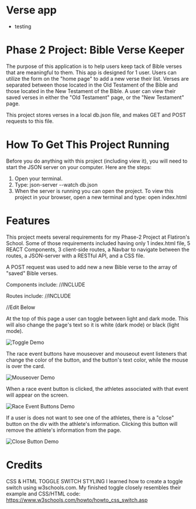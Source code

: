 # Verse app
- testing

# Phase 2 Project: Bible Verse Keeper

The purpose of this application is to help users keep tack of Bible verses that are meaningful to them. This app is designed for 1 user. Users can utilize the form on the "home page" to add a new verse their list. Verses are separated between those located in the Old Testament of the Bible and those located in the New Testament of the Bible. A user can view their saved verses in either the "Old Testament" page, or the "New Testament" page.

This project stores verses in a local db.json file, and makes GET and POST requests to this file.

# How To Get This Project Running
Before you do anything with this project (including view it), you will need to start the JSON server on your computer. Here are the steps:
1. Open your terminal.
2. Type: json-server --watch db.json
3. When the server is running you can open the project. To view this project in your browser, open a new terminal and type: open index.html

# Features
This project meets several requirements for my Phase-2 Project at Flatiron's School. Some of those requirements included having only 1 index.html file, 5 REACT Components, 3 client-side routes, a Navbar to navigate between the routes, a JSON-server with a RESTful API, and a CSS file.

A POST request was used to add new a new Bible verse to the array of "saved" Bible verses.

Components include:
//INCLUDE

Routes include:
//INCLUDE

//Edit  Below

At the top of this page a user can toggle between light and dark mode. This will also change the page's text so it is white (dark mode) or black (light mode).

![Toggle Demo](ReadMeGifs/ToggleGif.gif)




The race event buttons have mouseover and mouseout event listeners that change the color of the button, and the button's text color, while the mouse is over the card.

![Mouseover Demo](ReadMeGifs/MouseOverGif.gif)




When a race event button is clicked, the athletes associated with that event will appear on the screen.

![Race Event Buttons Demo](ReadMeGifs/ButtonListenerGif.gif)




If a user is does not want to see one of the athletes, there is a "close" button on the div with the athlete's information. Clicking this button will remove the athlete's information from the page.

![Close Button Demo](ReadMeGifs/CloseButton.gif)

# Credits


CSS & HTML TOGGLE SWITCH STYLING
I learned how to create a toggle switch using w3schools.com. My finished toggle closely resembles their example and CSS/HTML code:
https://www.w3schools.com/howto/howto_css_switch.asp